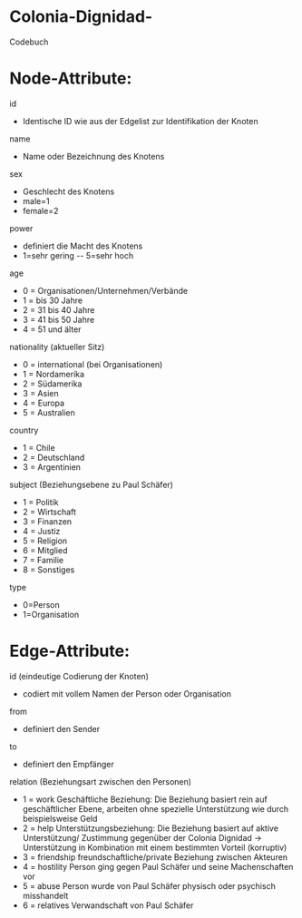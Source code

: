 # Colonia-Dignidad-
Codebuch
# Node-Attribute: 

id
- Identische ID wie aus der Edgelist zur Identifikation der Knoten 

name 
- Name oder Bezeichnung des Knotens

sex 
- Geschlecht des Knotens 
- male=1 
- female=2 

power
- definiert die Macht des Knotens 
- 1=sehr gering -- 5=sehr hoch

age
- 0 = Organisationen/Unternehmen/Verbände
- 1 = bis 30 Jahre
- 2 = 31 bis 40 Jahre
- 3 = 41 bis 50 Jahre
- 4 = 51 und älter

nationality (aktueller Sitz)     
- 0 = international (bei Organisationen)
- 1 = Nordamerika
- 2 = Südamerika
- 3 = Asien 
- 4 = Europa
- 5 = Australien

country
- 1 = Chile
- 2 = Deutschland
- 3 = Argentinien 

subject (Beziehungsebene zu Paul Schäfer)
- 1 = Politik
- 2 = Wirtschaft
- 3 = Finanzen 
- 4 = Justiz 
- 5 = Religion 
- 6 = Mitglied
- 7 = Familie
- 8 = Sonstiges

type 
- 0=Person
- 1=Organisation
 
# Edge-Attribute:

id (eindeutige Codierung der Knoten)
- codiert mit vollem Namen der Person oder Organisation
 
from 
- definiert den Sender 

to
- definiert den Empfänger
 
relation (Beziehungsart zwischen den Personen)
- 1 = work Geschäftliche Beziehung: Die Beziehung basiert rein auf geschäftlicher Ebene, arbeiten ohne spezielle Unterstützung wie durch beispielsweise Geld
- 2 = help Unterstützungsbeziehung: Die Beziehung basiert auf aktive Unterstützung/ Zustimmung gegenüber der Colonia Dignidad -> Unterstützung in Kombination mit einem bestimmten Vorteil (korruptiv)
- 3 = friendship freundschaftliche/private Beziehung zwischen Akteuren
- 4 = hostility Person ging gegen Paul Schäfer und seine Machenschaften vor
- 5 = abuse Person wurde von Paul Schäfer physisch oder psychisch misshandelt
- 6 = relatives Verwandschaft von Paul Schäfer
 

